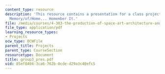 ```yaml
---
content_type: resource
description: 'This resource contains a presentation for a class project: Home/of/Memory
  Memory/of/Home... Homember It.'
file: /media/courses/4-303-the-production-of-space-art-architecture-and-urbanism-in-dialogue-fall-2006/85ef84043ca6762b0cded29a3c48efc5_group3_pres.pdf
file_type: application/pdf
learning_resource_types:
- Projects
ocw_type: OCWFile
parent_title: Projects
parent_type: CourseSection
resourcetype: Document
title: group3_pres.pdf
uid: 85ef8404-3ca6-762b-0cde-d29a3c48efc5
---
```

